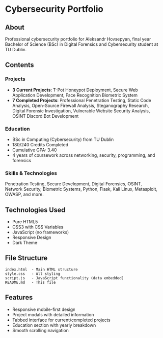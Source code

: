 # Cybersecurity Portfolio

## About
Professional cybersecurity portfolio for Aleksandr Hovsepyan, final year Bachelor of Science (BSc) in Digital Forensics and Cybersecurity student at TU Dublin.

## Contents

### Projects
- **3 Current Projects**: T-Pot Honeypot Deployment, Secure Web Application Development, Face Recognition Biometric System
- **7 Completed Projects**: Professional Penetration Testing, Static Code Analysis, Open-Source Firewall Analysis, Steganography Research, Digital Forensic Investigation, Vulnerable Website Security Analysis, OSINT Discord Bot Development

### Education
- BSc in Computing (Cybersecurity) from TU Dublin
- 180/240 Credits Completed
- Cumulative GPA: 3.40
- 4 years of coursework across networking, security, programming, and forensics

### Skills & Technologies
Penetration Testing, Secure Development, Digital Forensics, OSINT, Network Security, Biometric Systems, Python, Flask, Kali Linux, Metasploit, OWASP, and more.

## Technologies Used
- Pure HTML5
- CSS3 with CSS Variables
- JavaScript (no frameworks)
- Responsive Design
- Dark Theme

## File Structure
```
index.html  - Main HTML structure
style.css   - All styling
script.js   - JavaScript functionality (data embedded)
README.md   - This file
```

## Features
- Responsive mobile-first design
- Project modals with detailed information
- Tabbed interface for current/completed projects
- Education section with yearly breakdown
- Smooth scrolling navigation
